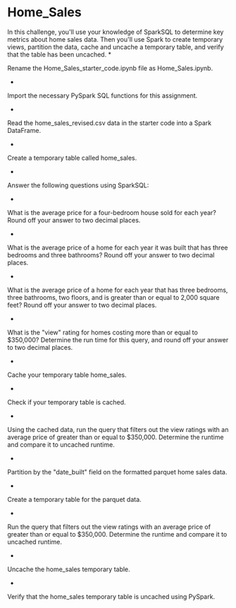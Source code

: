 # Home_Sales
In this challenge, you'll use your knowledge of SparkSQL to determine key metrics about home sales data. Then you'll use Spark to create temporary views, partition the data, cache and uncache a temporary table, and verify that the table has been uncached.
*

Rename the Home_Sales_starter_code.ipynb file as Home_Sales.ipynb.

*

Import the necessary PySpark SQL functions for this assignment.

*

Read the home_sales_revised.csv data in the starter code into a Spark DataFrame.

*

Create a temporary table called home_sales.

*

Answer the following questions using SparkSQL:

*

What is the average price for a four-bedroom house sold for each year? Round off your answer to two decimal places.

*

What is the average price of a home for each year it was built that has three bedrooms and three bathrooms? Round off your answer to two decimal places.

*

What is the average price of a home for each year that has three bedrooms, three bathrooms, two floors, and is greater than or equal to 2,000 square feet? Round off your answer to two decimal places.

*

What is the "view" rating for homes costing more than or equal to $350,000? Determine the run time for this query, and round off your answer to two decimal places.

*

Cache your temporary table home_sales.

*

Check if your temporary table is cached.

*

Using the cached data, run the query that filters out the view ratings with an average price of greater than or equal to $350,000. Determine the runtime and compare it to uncached runtime.

*

Partition by the "date_built" field on the formatted parquet home sales data.

*

Create a temporary table for the parquet data.

*

Run the query that filters out the view ratings with an average price of greater than or equal to $350,000. Determine the runtime and compare it to uncached runtime.

*

Uncache the home_sales temporary table.

*

Verify that the home_sales temporary table is uncached using PySpark.
